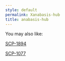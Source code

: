 ```yaml
---
style: default
permalink: Xanabasis-hub
title: anabasis-hub
---
```

You may also like:

[SCP-1894](http://scp-wiki.net/scp-1894)

[SCP-1077](http://scp-wiki.net/scp-1077)
